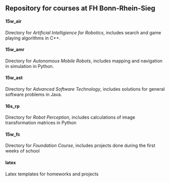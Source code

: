## Repository for courses at FH Bonn-Rhein-Sieg

#### 15w_air
Directory for *Artificial Intelligience for Robotics*, includes search and game playing algorithms in C++.

#### 15w_amr
Directory for *Autonomous Mobile Robots*, includes mapping and navigation in simulation in Python.

#### 15w_ast
Directory for *Advanced Software Technology*, includes solutions for general software problems in Java.

#### 16s_rp
Directory for *Robot Perception*, includes calculations of image transformation matrices in Python

#### 15w_fc
Directory for *Foundation Course*, includes projects done during the first weeks of school

#### latex
Latex templates for homeworks and projects
